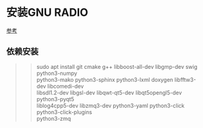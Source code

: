 # 安装GNU RADIO
[参考](https://wiki.gnuradio.org/index.php/UbuntuInstall#Building_GNU_Radio_on_Ubuntu_Linux)
## 依赖安装
>> sudo apt install git cmake g++ libboost-all-dev libgmp-dev swig python3-numpy \
python3-mako python3-sphinx python3-lxml doxygen libfftw3-dev libcomedi-dev \
libsdl1.2-dev libgsl-dev libqwt-qt5-dev libqt5opengl5-dev python3-pyqt5 \
liblog4cpp5-dev libzmq3-dev python3-yaml python3-click python3-click-plugins \
python3-zmq 
